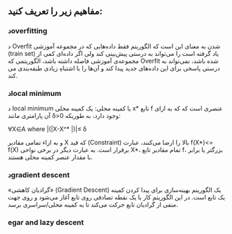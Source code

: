 ## مفاهیم زیر را تعریف کنید:

### دoverfitting

د Overfit شدن به معنای این است که الگوریتم فقط داده‌هایی که در مجموعه آموزشی (train set) یاد گرفته است را می‌تواند به درستی پیش‌بینی کند ولی اگر داده‌ای کمی از مجموعه‌ی آموزشی فاصله داشته باشد، الگوریتمی که Overfit شده باشد، نمی‌تواند به درستی پاسخی برای این داده‌های جدید پیدا کند و آن‌ها را با اشتباهِ زیادی طبقه‌بندی می کند.

### دlocal minimum

د local minimum یا کمینه محلی: یک کمینه محلی x* تابع f عنصری است که که به ازای آن پارامتری مانند δ>0 وجود دارد، به طوریکه:

∀X∈A where |(|X-X^* |)|≤ δ

و به ازاء تمامی مقادیر X که قید (Constraint) بالا را ارضا می‌کنند، عبارت f(X*)<= f(X) برقرار است. به عبارت دیگر در برخی نواحی X*، تمام مقادیر تابع f، بزرگتر یا برابر با مقدار عنصر کمینه محلی هستند.

### دgradient descent

«گرادیان کاهشی» (Gradient Descent) یک الگوریتم بهینه‌سازی برای پیدا کردن کمینه یک تابع است. در این الگوریتم کار با یک نقطه تصادفی روی تابع آغاز می‌شود و روی جهت منفی از گرادیان تابع حرکت می‌کند تا به کمینه محلی/سراسری برسد.

### egar and lazy descent
